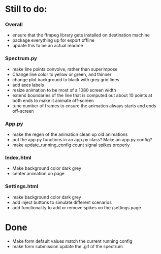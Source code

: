 # Still to do: 
### Overall
- ensure that the ffmpeg library gets installed on destination machine
- package everything up for export offline
- update this to be an actual readme

### Spectrum.py
- make line points convolve, rather than superimpose
- Change line color to yellow or green, and thinner
- change plot background to black with grey grid lines
- add axes labels
- resize animation to be most of a 1080 screen width
- extend boundaries of the line that is computed out about 10 points at both ends to make it animate off-screen
- tune number of frames to ensure the animation always starts and ends off-screen

### App.py
- make the regen of the animation clean up old animations
- put the app.py functions in an app.py class? Make an app.py config? 
- make update_running_config count signal spikes properly

### Index.html
- Make background color dark grey
- center animation on page

### Settings.html
- make background color dark grey
- add inject buttons to simulate different scenarios
- add functionality to add or remove spikes on the /settings page


# Done
- Make form default values match the current running config
- make form submission update the .gif of the spectrum